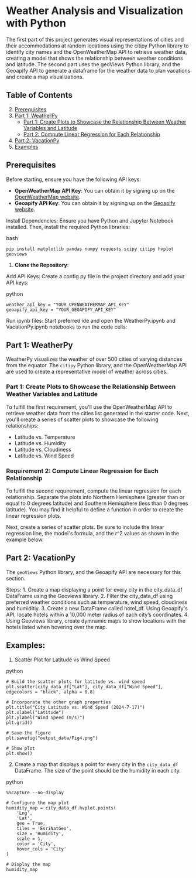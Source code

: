# Weather Analysis and Visualization with Python

The first part of this project generates visual representations of cities and their accommodations at random locations using the citipy Python library to identify city names and the OpenWeatherMap API to retrieve weather data, creating a model that shows the relationship between weather conditions and latitude. The second part uses the geoViews Python library, and the Geoapify API to generate a dataframe for the weather data to plan vacations and create a map visualizations.

## Table of Contents
2. [Prerequisites](#prerequisites)
3. [Part 1: WeatherPy](#part-1-weatherpy)
    - [Part 1: Create Plots to Showcase the Relationship Between Weather Variables and Latitude](#part-1-create-plots-to-showcase-the-relationship-between-weather-variables-and-latitude)
    - [Part 2: Compute Linear Regression for Each Relationship](#part-2-compute-linear-regression-for-each-relationship)
4. [Part 2: VacationPy](#part-2-vacationpy)
6. [Examples](#examples)


## Prerequisites
Before starting, ensure you have the following API keys:
- **OpenWeatherMap API Key**: You can obtain it by signing up on the [OpenWeatherMap website](https://home.openweathermap.org/users/sign_up).
- **Geoapify API Key**: You can obtain it by signing up on the [Geoapify website](https://www.geoapify.com/get-started-with-maps-api).

Install Dependencies:
Ensure you have Python and Jupyter Notebook installed. Then, install the required Python libraries:

bash
```
pip install matplotlib pandas numpy requests scipy citipy hvplot geoviews
```

1. **Clone the Repository**:

Add API Keys:
Create a config.py file in the project directory and add your API keys:

python
```
weather_api_key = "YOUR_OPENWEATHERMAP_API_KEY"
geoapify_api_key = "YOUR_GEOAPIFY_API_KEY"
```

Run ipynb files:
Start preferred ide and open the WeatherPy.ipynb and VacationPy.ipynb notebooks to run the code cells:

## Part 1: WeatherPy

WeatherPy visualizes the weather of over 500 cities of varying distances from the equator. The `citipy` Python library, and the OpenWeatherMap API are used to create a representative model of weather across cities.

### Part 1: Create Plots to Showcase the Relationship Between Weather Variables and Latitude

To fulfill the first requirement, you'll use the OpenWeatherMap API to retrieve weather data from the cities list generated in the starter code. Next, you'll create a series of scatter plots to showcase the following relationships:

- Latitude vs. Temperature
- Latitude vs. Humidity
- Latitude vs. Cloudiness
- Latitude vs. Wind Speed

### Requirement 2: Compute Linear Regression for Each Relationship

To fulfill the second requirement, compute the linear regression for each relationship. Separate the plots into Northern Hemisphere (greater than or equal to 0 degrees latitude) and Southern Hemisphere (less than 0 degrees latitude). You may find it helpful to define a function in order to create the linear regression plots.

Next, create a series of scatter plots. Be sure to include the linear regression line, the model's formula, and the r^2 values as shown in the example below.

## Part 2: VacationPy
The `geoViews` Python library, and the Geoapify API are necessary for this section.

Steps:
    1. Create a map displaying a point for every city in the city_data_df DataFrame using the Geoviews library.
    2. Filter the city_data_df using preferred weather conditions such as temperature, wind speed, cloudiness and humiditiy.
    3. Create a new DataFrame called hotel_df. Using Geoapify's API, locate hotels within a 10,000 meter radius of each city’s coordinates.
    4. Using Geoviews library, create dymnamic maps to show locations with the hotels listed when hovering over the map.

## Examples: 
1. Scatter Plot for Latitude vs Wind Speed

python
```
# Build the scatter plots for latitude vs. wind speed
plt.scatter(city_data_df["Lat"], city_data_df["Wind Speed"], edgecolors = "black", alpha = 0.8)

# Incorporate the other graph properties
plt.title("City Latitude vs. Wind Speed (2024-7-17)")
plt.xlabel("Latitude")
plt.ylabel("Wind Speed (m/s)")
plt.grid()

# Save the figure
plt.savefig("output_data/Fig4.png")

# Show plot
plt.show()
```


2. Create a map that displays a point for every city in the `city_data_df` DataFrame. The size of the point should be the humidity in each city.

python
```
%%capture --no-display

# Configure the map plot
humidity_map = city_data_df.hvplot.points(
    'Lng',
    'Lat',
    geo = True,
    tiles = 'EsriNatGeo',
    size = 'Humidity',
    scale = 1,
    color = 'City',
    hover_cols = 'City'
)

# Display the map
humidity_map
```


